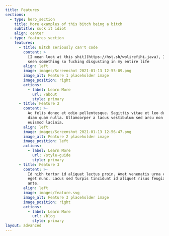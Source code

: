 ```yaml
---
title: Features
sections:
  - type: hero_section
    title: More examples of this bitch being a bitch
    subtitle: suck it idiot
    align: center
  - type: features_section
    features:
      - title: Bitch seriously can't code
        content: >
          [I mean look at this shit](https://hst.sh/wolirefihi.java), I've never
          seen something so fucking disgusting in my entire life
        align: left
        image: images/Screenshot 2021-01-13 12-55-09.png
        image_alt: Feature 1 placeholder image
        image_position: right
        actions:
          - label: Learn More
            url: /about
            style: primary
      - title: Feature 2
        content: >-
          Ac felis donec et odio pellentesque. Sagittis vitae et leo duis ut
          diam quam nulla. Ullamcorper a lacus vestibulum sed arcu non odio
          euismod lacinia.
        align: left
        image: images/Screenshot 2021-01-13 12-56-47.png
        image_alt: Feature 2 placeholder image
        image_position: left
        actions:
          - label: Learn More
            url: /style-guide
            style: primary
      - title: Feature 3
        content: >-
          Id nibh tortor id aliquet lectus proin. Amet venenatis urna cursus
          eget nunc. Lacus sed turpis tincidunt id aliquet risus feugiat in
          ante.
        align: left
        image: images/feature.svg
        image_alt: Feature 3 placeholder image
        image_position: right
        actions:
          - label: Learn More
            url: /blog
            style: primary
layout: advanced
---
```


